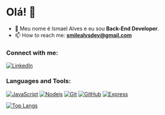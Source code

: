 # Olá! :wave:

- 👋 Meu nome é Ismael Alves e eu sou **Back-End Developer**.
- 📫 How to reach me: **smilealvsdev@gmail.com**
  
### Connect with me:
[![LinkedIn](https://skillicons.dev/icons?i=linkedin)](https://www.linkedin.com/in/smilealvs/)

### Languages and Tools:
[![JavaScript](https://skillicons.dev/icons?i=js)](https://developer.mozilla.org/en-US/docs/Web/JavaScript)
[![Nodejs](https://skillicons.dev/icons?i=nodejs)](https://nodejs.org)
[![Git](https://skillicons.dev/icons?i=git)](https://git-scm.com)
[![GitHub](https://skillicons.dev/icons?i=github)](https://github.com)
[![Express](https://skillicons.dev/icons?i=express)](https://www.npmjs.com/package/express)

[![Top Langs](https://github-readme-stats.vercel.app/api/top-langs/?username=smilealvs)](https://github.com/smilealvs/github-readme-stats)
<!--
**smilealvs/smilealvs** is a ✨ _special_ ✨ repository because its `README.md` (this file) appears on your GitHub profile.

Here are some ideas to get you started:

- 🔭 I’m currently working on ...
- 🌱 I’m currently learning ...
- 👯 I’m looking to collaborate on ...
- 🤔 I’m looking for help with ...
- 💬 Ask me about ...
- 📫 How to reach me: ...
- 😄 Pronouns: ...
- ⚡ Fun fact: ...
-->
